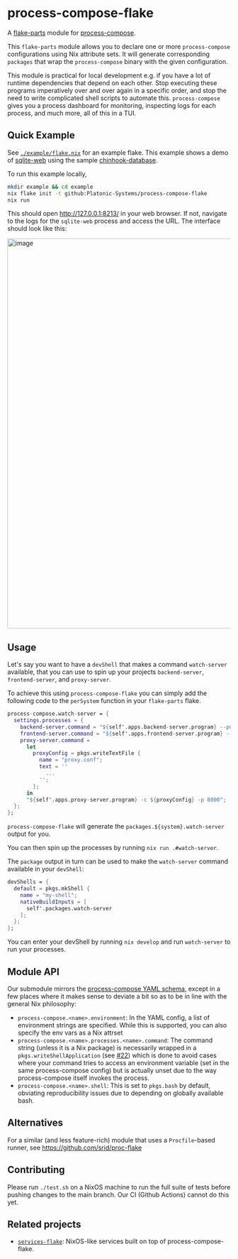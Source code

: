# process-compose-flake
A [flake-parts](https://github.com/hercules-ci/flake-parts) module for [process-compose](https://github.com/F1bonacc1/process-compose).

This `flake-parts` module allows you to declare one or more `process-compose` configurations using Nix attribute sets. It will generate corresponding `packages` that wrap the `process-compose` binary with the given configuration.

This module is practical for local development e.g. if you have a lot of runtime dependencies that depend on each other. Stop executing these programs imperatively over and over again in a specific order, and stop the need to write complicated shell scripts to automate this. `process-compose` gives you a process dashboard for monitoring, inspecting logs for each process, and much more, all of this in a TUI.

## Quick Example

See [`./example/flake.nix`](example/flake.nix) for an example flake. This example shows a demo of [sqlite-web](https://github.com/coleifer/sqlite-web) using the sample [chinhook-database](https://github.com/lerocha/chinook-database).

To run this example locally,

```sh
mkdir example && cd example
nix flake init -t github:Platonic-Systems/process-compose-flake
nix run
```

This should open http://127.0.0.1:8213/ in your web browser. If not, navigate to the logs for the `sqlite-web` process and access the URL. The interface should look like this:

<img width="879" alt="image" src="https://github.com/Platonic-Systems/process-compose-flake/assets/3998/254443fa-f3c2-4675-9ced-2a39ac23591d">


## Usage
Let's say you want to have a `devShell` that makes a command `watch-server` available, that you can use to spin up your projects `backend-server`, `frontend-server`, and `proxy-server`.

To achieve this using `process-compose-flake` you can simply add the following code to the `perSystem` function in your `flake-parts` flake.
```nix
process-compose.watch-server = {
  settings.processes = {
    backend-server.command = "${self'.apps.backend-server.program} --port 9000";
    frontend-server.command = "${self'.apps.frontend-server.program} --port 9001";
    proxy-server.command =
      let
        proxyConfig = pkgs.writeTextFile {
          name = "proxy.conf";
          text = ''
            ...
          '';
        };
      in
      "${self'.apps.proxy-server.program} -c ${proxyConfig} -p 8000";
  };
};
```

`process-compose-flake` will generate the `packages.${system}.watch-server` output for you.

You can then spin up the processes by running `nix run .#watch-server`.

The `package` output in turn can be used to make the `watch-server` command available in your `devShell`:
```nix
devShells = {
  default = pkgs.mkShell {
    name = "my-shell";
    nativeBuildInputs = [
      self'.packages.watch-server
    ];
  };
};
```

You can enter your devShell by running `nix develop` and run `watch-server` to run your processes.

## Module API

Our submodule mirrors the [process-compose YAML schema](https://github.com/F1bonacc1/process-compose/blob/main/process-compose.yaml), except in a few places where it makes sense to deviate a bit so as to be in line with the general Nix philosophy:

- `process-compose.<name>.environment`: In the YAML config, a list of environment strings are specified. While this is supported, you can also specify the env vars as a Nix attrset
- `process-compose.<name>.processes.<name>.command`: The command string (unless it is a Nix package) is necessarily wrapped in a `pkgs.writeShellApplication` (see [\#22](https://github.com/Platonic-Systems/process-compose-flake/issues/22)) which is done to avoid cases where your command tries to access an environment variable (set in the same process-compose config) but is actually unset due to the way process-compose itself invokes the process.
- `process-compose.<name>.shell`: This is set to `pkgs.bash` by default, obviating reproducibility issues due to depending on globally available bash.

## Alternatives

For a similar (and less feature-rich) module that uses a `Procfile`-based runner, see https://github.com/srid/proc-flake

## Contributing

Please run `./test.sh` on a NixOS machine to run the full suite of tests before pushing changes to the main branch. Our CI (Github Actions) cannot do this yet.

## Related projects

- [`services-flake`](https://github.com/juspay/services-flake): NixOS-like services built on top of process-compose-flake.
